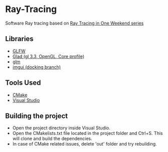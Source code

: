 # Ray-Tracing
Software Ray tracing based on [Ray Tracing in One Weekend series](https://raytracing.github.io/)

## Libraries
- [GLFW](https://github.com/glfw/glfw)
- [Glad (gl 3.3, OpenGL, Core profile)](https://glad.dav1d.de/)
- [glm](https://github.com/g-truc/glm)
- [imgui (docking branch)](https://github.com/ocornut/imgui/tree/docking)

## Tools Used
- [CMake](https://cmake.org/)
- [Visual Studio](https://visualstudio.microsoft.com/)

## Building the project
- Open the project directory inside Visual Studio.
- Open the CMakelists.txt file located in the project folder and Ctrl+S. This will clone and build the dependencies.
- In case of CMake related issues, delete 'out' folder and try rebuilding.

